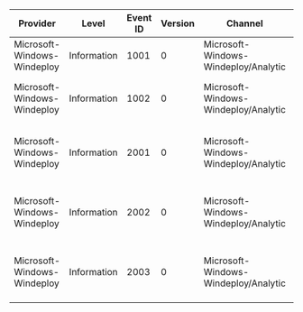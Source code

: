 Provider                     |  Level        |  Event ID  |  Version  |  Channel                               |  Task                                  |  Opcode  |  Keyword      |  Message
-----------------------------|---------------|------------|-----------|----------------------------------------|----------------------------------------|----------|---------------|-----------------------------------------------------------
Microsoft-Windows-Windeploy  |  Information  |  1001      |  0        |  Microsoft-Windows-Windeploy/Analytic  |  Run Windeploy                         |  Start   |  Performance  |  Windeploy.exe is running.
Microsoft-Windows-Windeploy  |  Information  |  1002      |  0        |  Microsoft-Windows-Windeploy/Analytic  |  Run Windeploy                         |  Stop    |  Performance  |  Windeploy.exe exiting with status {ErrorCode}.
Microsoft-Windows-Windeploy  |  Information  |  2001      |  0        |  Microsoft-Windows-Windeploy/Analytic  |  Launch and wait for external process  |  Start   |  Performance  |  Launching "{CommandLine}".
Microsoft-Windows-Windeploy  |  Information  |  2002      |  0        |  Microsoft-Windows-Windeploy/Analytic  |  Launch and wait for external process  |  Stop    |  Performance  |  External process exited with status {ErrorCode}.
Microsoft-Windows-Windeploy  |  Information  |  2003      |  0        |  Microsoft-Windows-Windeploy/Analytic  |  Launch and wait for external process  |  Stop    |  Performance  |  Failed to start external process with status {ErrorCode}.